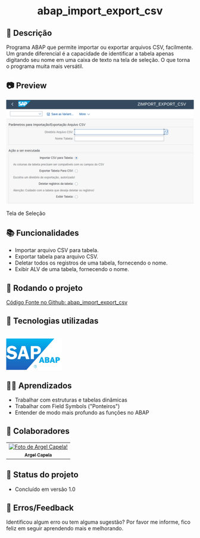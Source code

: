 <h1 align="center"> abap_import_export_csv </h1>

## :memo: Descrição
Programa ABAP que permite importar ou exportar arquivos CSV, facilmente. Um grande diferencial é a capacidade de identificar a tabela apenas digitando seu nome em uma caixa de texto na tela de seleção. O que torna o programa muita mais versátil.

## 📷 Preview
<img src=".readme/tela_de_selecao.png" alt="Tela de Seleção" width="600px">
<p>Tela de Seleção</p>

## :books: Funcionalidades
* Importar arquivo CSV para tabela.
* Exportar tabela para arquivo CSV.
* Deletar todos os registros de uma tabela, fornecendo o nome.
* Exibir ALV de uma tabela, fornecendo o nome.

## :rocket: Rodando o projeto
<a href="https://github.com/argelcapela/abap_import_export_csv">Código Fonte no Github: abap_import_export_csv</a>

## :wrench: Tecnologias utilizadas
<div style="display: inline_block"><br>
    <img src="./.readme/abap_logo.webp" align="center" alt="abap logo" width="150" src="">
</div>

## 🧑‍🏫 Aprendizados
* Trabalhar com estruturas e tabelas dinâmicas
* Trabalhar com Field Symbols ("Ponteiros")
* Entender de modo mais profundo as funções no ABAP


## :handshake: Colaboradores
<table>
  <tr>
    <td align="center">
      <a href="http://github.com/argelcapela">
        <img src="https://avatars.githubusercontent.com/u/79276276?s=400&u=055b803f4708d59eaf50208ba601f85844125757&v=4" width="100px;" alt="Foto de Argel Capela!"/><br>
        <sub>
          <b>Argel Capela</b>
        </sub>
      </a>
    </td>
  </tr>
</table>

## :dart: Status do projeto
* Concluído em versão 1.0

## 🦟 Erros/Feedback
Identificou algum erro ou tem alguma sugestão? Por favor me informe, fico feliz em seguir aprendendo mais e melhorando.
